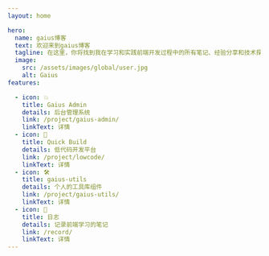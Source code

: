 ```yaml
---
layout: home

hero:
  name: gaius博客
  text: 欢迎来到gaius博客
  tagline: 在这里，你将找到我在学习和实践前端开发过程中的所有笔记、经验分享和技术探索。无论你是刚刚踏入前端开发领域的新手，还是希望提升技能的经验丰富的工程师，我的博客都将为你提供有价值的资源和实用的技巧。
  image:
    src: /assets/images/global/user.jpg
    alt: Gaius
features:

  - icon: 💥
    title: Gaius Admin
    details: 后台管理系统
    link: /project/gaius-admin/
    linkText: 详情
  - icon: 🚀
    title: Quick Build
    details: 低代码开发平台
    link: /project/lowcode/
    linkText: 详情
  - icon: 🛠️
    title: gaius-utils
    details: 个人的工具库组件
    link: /project/gaius-utils/
    linkText: 详情
  - icon: 📃
    title: 日志
    details: 记录前端学习的笔记
    link: /record/
    linkText: 详情
---
```


